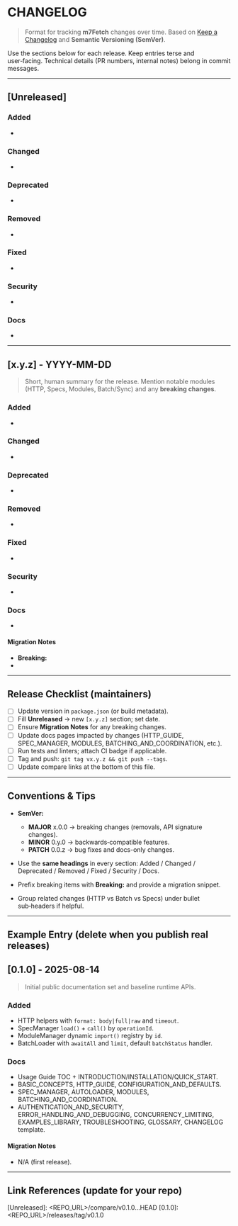 # CHANGELOG

> Format for tracking **m7Fetch** changes over time. Based on [Keep a Changelog](https://keepachangelog.com/en/1.1.0/) and **Semantic Versioning (SemVer)**.

Use the sections below for each release. Keep entries terse and user‑facing. Technical details (PR numbers, internal notes) belong in commit messages.

---

## \[Unreleased]

### Added

*

### Changed

*

### Deprecated

*

### Removed

*

### Fixed

*

### Security

*

### Docs

*

---

## \[x.y.z] - YYYY-MM-DD

> Short, human summary for the release. Mention notable modules (HTTP, Specs, Modules, Batch/Sync) and any **breaking changes**.

### Added

*

### Changed

*

### Deprecated

*

### Removed

*

### Fixed

*

### Security

*

### Docs

*

#### Migration Notes

* **Breaking:**
*

---

## Release Checklist (maintainers)

* [ ] Update version in `package.json` (or build metadata).
* [ ] Fill **Unreleased** → new `[x.y.z]` section; set date.
* [ ] Ensure **Migration Notes** for any breaking changes.
* [ ] Update docs pages impacted by changes (HTTP\_GUIDE, SPEC\_MANAGER, MODULES, BATCHING\_AND\_COORDINATION, etc.).
* [ ] Run tests and linters; attach CI badge if applicable.
* [ ] Tag and push: `git tag vx.y.z && git push --tags`.
* [ ] Update compare links at the bottom of this file.

---

## Conventions & Tips

* **SemVer:**

  * **MAJOR** x.0.0 → breaking changes (removals, API signature changes).
  * **MINOR** 0.y.0 → backwards‑compatible features.
  * **PATCH** 0.0.z → bug fixes and docs-only changes.
* Use the **same headings** in every section: Added / Changed / Deprecated / Removed / Fixed / Security / Docs.
* Prefix breaking items with **Breaking:** and provide a migration snippet.
* Group related changes (HTTP vs Batch vs Specs) under bullet sub‑headers if helpful.

---

## Example Entry (delete when you publish real releases)

## \[0.1.0] - 2025-08-14

> Initial public documentation set and baseline runtime APIs.

### Added

* HTTP helpers with `format: body|full|raw` and `timeout`.
* SpecManager `load()` + `call()` by `operationId`.
* ModuleManager dynamic `import()` registry by `id`.
* BatchLoader with `awaitAll` and `limit`, default `batchStatus` handler.

### Docs

* Usage Guide TOC + INTRODUCTION/INSTALLATION/QUICK\_START.
* BASIC\_CONCEPTS, HTTP\_GUIDE, CONFIGURATION\_AND\_DEFAULTS.
* SPEC\_MANAGER, AUTOLOADER, MODULES, BATCHING\_AND\_COORDINATION.
* AUTHENTICATION\_AND\_SECURITY, ERROR\_HANDLING\_AND\_DEBUGGING, CONCURRENCY\_LIMITING, EXAMPLES\_LIBRARY, TROUBLESHOOTING, GLOSSARY, CHANGELOG template.

#### Migration Notes

* N/A (first release).

---

## Link References (update for your repo)

<!-- Replace <REPO_URL> with your repository URL (e.g., https://github.com/yourorg/m7fetch) -->

\[Unreleased]: \<REPO\_URL>/compare/v0.1.0...HEAD
\[0.1.0]: \<REPO\_URL>/releases/tag/v0.1.0
